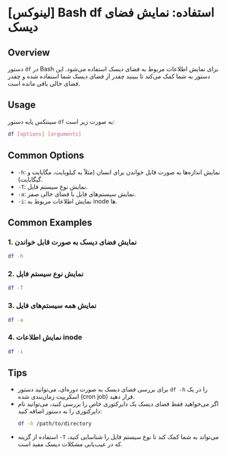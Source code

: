 # [لینوکس] Bash df استفاده: نمایش فضای دیسک

## Overview
دستور `df` در Bash برای نمایش اطلاعات مربوط به فضای دیسک استفاده می‌شود. این دستور به شما کمک می‌کند تا ببینید چقدر از فضای دیسک شما استفاده شده و چقدر فضای خالی باقی مانده است.

## Usage
سینتکس پایه دستور `df` به صورت زیر است:

```bash
df [options] [arguments]
```

## Common Options
- `-h`: نمایش اندازه‌ها به صورت قابل خواندن برای انسان (مثلاً به کیلوبایت، مگابایت و گیگابایت).
- `-T`: نمایش نوع سیستم فایل.
- `-a`: نمایش سیستم‌های فایل با فضای خالی صفر.
- `-i`: نمایش اطلاعات مربوط به inode ها.

## Common Examples
### 1. نمایش فضای دیسک به صورت قابل خواندن
```bash
df -h
```

### 2. نمایش نوع سیستم فایل
```bash
df -T
```

### 3. نمایش همه سیستم‌های فایل
```bash
df -a
```

### 4. نمایش اطلاعات inode
```bash
df -i
```

## Tips
- برای بررسی فضای دیسک به صورت دوره‌ای، می‌توانید دستور `df -h` را در یک اسکریپت زمان‌بندی شده (cron job) قرار دهید.
- اگر می‌خواهید فقط فضای دیسک یک دایرکتوری خاص را بررسی کنید، می‌توانید نام دایرکتوری را به دستور اضافه کنید:
  ```bash
  df -h /path/to/directory
  ```
- استفاده از گزینه `-T` می‌تواند به شما کمک کند تا نوع سیستم فایل را شناسایی کنید، که در عیب‌یابی مشکلات دیسک مفید است.